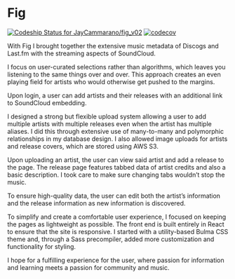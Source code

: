 # Fig
[![Codeship Status for JayCammarano/fig_v02](https://app.codeship.com/projects/c3546400-e0b0-0138-a44e-12afd896c336/status?branch=master)](https://app.codeship.com/projects/409934) [![codecov](https://codecov.io/gh/JayCammarano/fig_v02/branch/testing/graph/badge.svg)](https://codecov.io/gh/JayCammarano/fig_v02)

With Fig I brought together the extensive music metadata of Discogs and Last.fm with the streaming aspects of SoundCloud.

I focus on user-curated selections rather than algorithms, which leaves you listening to the same things over and over. This approach creates an even playing field for artists who would otherwise get pushed to the margins.

Upon login, a user can add artists and their releases with an additional link to SoundCloud embedding.

I designed a strong but flexible upload system allowing a user to add multiple artists with multiple releases even when the artist has multiple aliases. I did this through extensive use of many-to-many and polymorphic relationships in my database design. I also allowed image uploads for artists and release covers, which are stored using AWS S3.

Upon uploading an artist, the user can view said artist and add a release to the page. The release page features tabbed data of artist credits and also a basic description. I took care to make sure changing tabs wouldn’t stop the music. 

To ensure high-quality data, the user can edit both the artist’s information and the release information as new information is discovered.

To simplify and create a comfortable user experience, I focused on keeping the pages as lightweight as possible. The front end is built entirely in React to ensure that the site is responsive. I started with a utility-based Bulma CSS theme and, through a Sass precompiler, added more customization and functionality for styling.

I hope for a fulfilling experience for the user, where passion for information and learning meets a passion for community and music.

